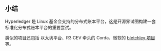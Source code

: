 ## 小结
Hyperledger 是 Linux 基金会支持的分布式账本平台，这是开源界试图构建一套标准化分布式账本平台的重要尝试。

类似的项目还包括 以太坊平台、R3 CEV 牵头的 Corda、微软的 [bletchley 项目](https://github.com/Azure/azure-blockchain-projects/blob/master/bletchley/bletchley-whitepaper.md) 等。

